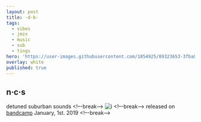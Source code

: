 ```yaml
---
layout: post
title: ·d·b·
tags:
  - vibes
  - jmzx
  - music
  - sub
  - tings
hero: 'https://user-images.githubusercontent.com/1854925/89323653-3fba8d00-d6b0-11ea-97af-7536e309e4a3.png'
overlay: white
published: true
---
```

## n·c·s
detuned suburban sounds
<!–-break-–>
![i](https://xjmzx.github.io/uploads/0016634408_10.jpg)
<!–-break-–>
released on [bandcamp](https://www.natural-conscious-states.bandcamp.com/releases) January, 1st. 2019
<!–-break-–>

